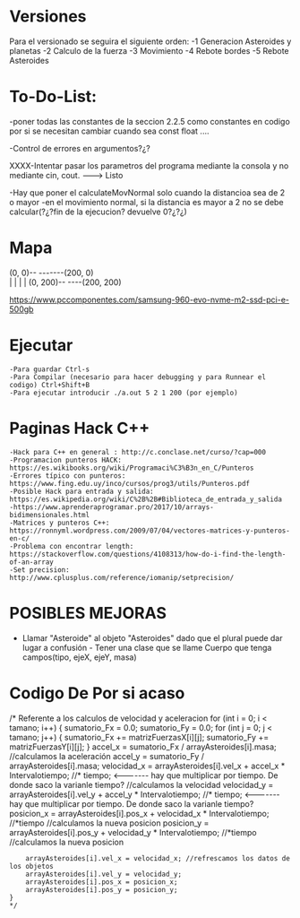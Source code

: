 
# Versiones 
Para el versionado se seguira el siguiente orden: 
    -1 Generacion Asteroides y planetas
    -2 Calculo de la fuerza
    -3 Movimiento 
    -4 Rebote bordes
    -5 Rebote Asteroides


# To-Do-List:
-poner todas las constantes de la seccion 2.2.5 como constantes en codigo por si se necesitan cambiar cuando sea
const float ....

-Control de errores  en argumentos?¿? 

XXXX-Intentar pasar los parametros del programa mediante la consola y no mediante cin, cout. ---> Listo 

-Hay que poner el calculateMovNormal solo cuando la distancioa sea de 2 o mayor
-en el movimiento normal, si la distancia es mayor a 2 no se debe calcular(?¿?fin de la ejecucion? devuelve 0?¿?¿)

# Mapa

(0, 0)-- -------(200, 0)  
|                   |
|                   |
(0, 200)-- ----(200, 200)

https://www.pccomponentes.com/samsung-960-evo-nvme-m2-ssd-pci-e-500gb

# Ejecutar

    -Para guardar Ctrl-s
    -Para Compilar (necesario para hacer debugging y para Runnear el codigo) Ctrl+Shift+B
    -Para ejecutar introducir ./a.out 5 2 1 200 (por ejemplo)




# Paginas Hack C++

    -Hack para C++ en general : http://c.conclase.net/curso/?cap=000
    -Programacion punteros HACK: https://es.wikibooks.org/wiki/Programaci%C3%B3n_en_C/Punteros
    -Errores típico con punteros: https://www.fing.edu.uy/inco/cursos/prog3/utils/Punteros.pdf
    -Posible Hack para entrada y salida: https://es.wikipedia.org/wiki/C%2B%2B#Biblioteca_de_entrada_y_salida
    -https://www.aprenderaprogramar.pro/2017/10/arrays-bidimensionales.html
    -Matrices y punteros C++: https://ronnyml.wordpress.com/2009/07/04/vectores-matrices-y-punteros-en-c/
    -Problema con encontrar length: https://stackoverflow.com/questions/4108313/how-do-i-find-the-length-of-an-array
    -Set precision: http://www.cplusplus.com/reference/iomanip/setprecision/

# POSIBLES MEJORAS
- Llamar "Asteroide" al objeto "Asteroides" dado que el plural puede dar lugar a confusión - Tener una clase que se llame Cuerpo que tenga campos(tipo, ejeX, ejeY, masa) 



# Codigo De Por si acaso 

 /* Referente a los calculos de velocidad y aceleracion
    for (int i = 0; i < tamano; i++)
    {
        sumatorio_Fx = 0.0;
        sumatorio_Fy = 0.0;
        for (int j = 0; j < tamano; j++)
        {
            sumatorio_Fx += matrizFuerzasX[i][j];
            sumatorio_Fy += matrizFuerzasY[i][j];
        }
        accel_x = sumatorio_Fx / arrayAsteroides[i].masa; //calculamos la aceleración
        accel_y = sumatorio_Fy / arrayAsteroides[i].masa;
        velocidad_x = arrayAsteroides[i].vel_x + accel_x * Intervalotiempo; //* tiempo;  <------- hay que multiplicar por tiempo. De donde saco la varianle tiempo? //calculamos la velocidad
        velocidad_y = arrayAsteroides[i].vel_y + accel_y * Intervalotiempo; //* tiempo;  <------- hay que multiplicar por tiempo. De donde saco la varianle tiempo?
        posicion_x = arrayAsteroides[i].pos_x + velocidad_x * Intervalotiempo; //*tiempo //calculamos la nueva posicion
        posicion_y = arrayAsteroides[i].pos_y + velocidad_y * Intervalotiempo; //*tiempo //calculamos la nueva posicion

        arrayAsteroides[i].vel_x = velocidad_x; //refrescamos los datos de los objetos
        arrayAsteroides[i].vel_y = velocidad_y;
        arrayAsteroides[i].pos_x = posicion_x;
        arrayAsteroides[i].pos_y = posicion_y;
    }
    */